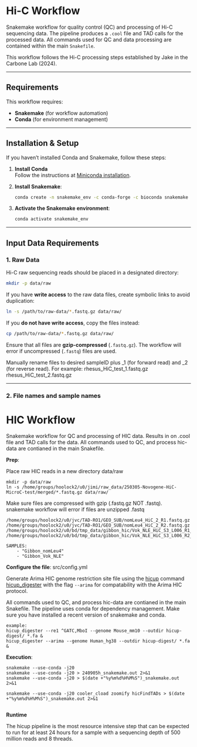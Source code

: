 # Hi-C Workflow

Snakemake workflow for quality control (QC) and processing of Hi-C sequencing data. The pipeline produces a `.cool` file and TAD calls for the processed data. All commands used for QC and data processing are contained within the main `Snakefile`.

This workflow follows the Hi-C processing steps established by Jake in the Carbone Lab (2024).

---

## Requirements

This workflow requires:
- **Snakemake** (for workflow automation)
- **Conda** (for environment management)

---

## Installation & Setup

If you haven’t installed Conda and Snakemake, follow these steps:

1. **Install Conda**  
   Follow the instructions at [Miniconda installation](https://docs.conda.io/en/latest/miniconda.html).

2. **Install Snakemake**:
   ```bash
   conda create -n snakemake_env -c conda-forge -c bioconda snakemake
   ```

3. **Activate the Snakemake environment**:  
   ```bash
   conda activate snakemake_env
   ```

---

## Input Data Requirements

### 1. Raw Data
Hi-C raw sequencing reads should be placed in a designated directory:

```bash
mkdir -p data/raw
```

If you have **write access** to the raw data files, create symbolic links to avoid duplication:
```bash
ln -s /path/to/raw-data/*.fastq.gz data/raw/
```

If you **do not have write access**, copy the files instead:
```bash
cp /path/to/raw-data/*.fastq.gz data/raw/
```

Ensure that all files are **gzip-compressed** (`.fastq.gz`). The workflow will error if uncompressed (`.fastq`) files are used.

Manually rename files to desired sampleID plus _1 (for forward read) and _2 (for reverse read). For example:
rhesus_HiC_test_1.fastq.gz
rhesus_HiC_test_2.fastq.gz

---

### 2. File names and sample names





































# HIC Workflow

Snakemake workflow for QC and processing of HIC data. Results in on .cool file and TAD calls for the data. All commands used to QC, and process hic-data are contianed in the main Snakefile.

**Prep**:

Place raw HIC reads in a new directory data/raw

```
mkdir -p data/raw
ln -s /home/groups/hoolock2/u0/jimi/raw_data/250305-Novogene-HiC-MicroC-test/merged/*.fastq.gz data/raw/
```
Make sure files are compressed with gzip (.fastq.gz NOT .fastq). snakemake workflow will error if files are unzipped .fastq

```
/home/groups/hoolock2/u0/jvc/TAD-RO1/GEO_SUB/nomLeu4_HiC_2_R1.fastq.gz
/home/groups/hoolock2/u0/jvc/TAD-RO1/GEO_SUB/nomLeu4_HiC_2_R2.fastq.gz
/home/groups/hoolock2/u0/bd/tmp_data/gibbon_hic/Vok_NLE_HiC_S3_L006_R1_001.fastq.gz
/home/groups/hoolock2/u0/bd/tmp_data/gibbon_hic/Vok_NLE_HiC_S3_L006_R2_001.fastq.gz

SAMPLES:
    - "Gibbon_nomLeu4"
    - "Gibbon_Vok_NLE"

```


**Configure the file**: src/config.yml

Generate Arima HIC genome restriction site file using the [hicup](https://www.bioinformatics.babraham.ac.uk/projects/hicup/) command [hicup_digester](https://www.bioinformatics.babraham.ac.uk/projects/hicup/) with the flag `--arima` for compatability with the Arima HIC protocol.

All commands used to QC, and process hic-data are contianed in the main Snakefile. The pipeline uses conda for dependency management. Make sure you have installed a recent version of snakemake and conda.
```
example:
hicup_digester --re1 ^GATC,MboI --genome Mouse_mm10 --outdir hicup-digest/ *.fa &
hicup_digester --arima --genome Human_hg38 --outdir hicup-digest/ *.fa &
```

**Execution**:

```
snakemake --use-conda -j20
snakemake --use-conda -j20 > 240905h_snakemake.out 2>&1
snakemake --use-conda -j20 > $(date +"%y%m%d%H%M%S")_snakemake.out 2>&1

snakemake --use-conda -j20 cooler_cload zoomify hicFindTADs > $(date +"%y%m%d%H%M%S")_snakemake.out 2>&1


```

**Runtime**

The hicup pipeline is the most resource intensive step that can be expected to run for at least 24 hours for a sample with a sequencing depth of 500 million reads and 8 threads.










